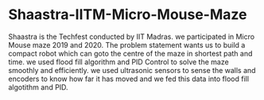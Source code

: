 # Shaastra-IITM-Micro-Mouse-Maze


Shaastra is the Techfest conducted by IIT Madras.
we participated in Micro Mouse maze 2019 and 2020.
The problem statement wants us to build a compact robot which can goto the centre of the maze in shortest path and time.
we used flood fill algorithm and PID Control to solve the maze smoothly and efficiently.
we used ultrasonic sensors to sense the walls and encoders to know how far it has moved and we fed this data into flood fill algotithm and PID.
